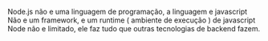 Node.js não e uma linguagem de programação, a linguagem e javascript
Não e um framework, e um runtime ( ambiente de execução ) de javascript
Node não e limitado, ele faz tudo que outras tecnologias de backend fazem.